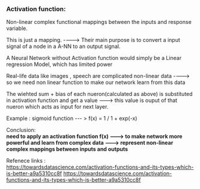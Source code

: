 ### Activation function:

Non-linear complex functional mappings between the inputs and response variable.

This is just a mapping.  ----> Their main purpose is to convert a input signal of a node in a A-NN to an output signal. 

A Neural Network without Activation function would simply be a Linear regression Model, which has limited power

Real-life data like images , speech are complicated non-linear data ----> so we need non linear function   to make our network  learn from this data 


The wiehted sum + bias  of each nueron(calculated as above) is substituted in activation function and get a value ---> this value is ouput of that nueron which acts as input for next layer.


Example : sigmoid function --- > f(x) = 1 / 1 + exp(-x)

Conclusion:  \
**need to apply an activation function f(x) --->  to make  network more powerful and  learn from complex data  --->  represent non-linear complex  mappings between inputs and outputs**

Refenece links : \
https://towardsdatascience.com/activation-functions-and-its-types-which-is-better-a9a5310cc8f
https://towardsdatascience.com/activation-functions-and-its-types-which-is-better-a9a5310cc8f
